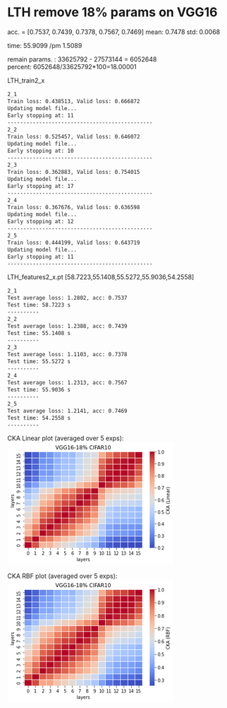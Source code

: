 # LTH remove 18% params on VGG16

acc. = [0.7537, 0.7439, 0.7378, 0.7567, 0.7469] mean: 0.7478 std: 0.0068

time: 55.9099 /pm 1.5089

remain params. : 33625792 - 27573144 = 6052648<br>
percent: 6052648/33625792\*100=18.00001<br>

LTH_train2_x
```
2_1
Train loss: 0.438513, Valid loss: 0.666872
Updating model file...
Early stopping at: 11
----------------------------------------------
2_2
Train loss: 0.525457, Valid loss: 0.646072
Updating model file...
Early stopping at: 10
----------------------------------------------
2_3
Train loss: 0.362883, Valid loss: 0.754015
Updating model file...
Early stopping at: 17
----------------------------------------------
2_4
Train loss: 0.367676, Valid loss: 0.636598
Updating model file...
Early stopping at: 12
----------------------------------------------
2_5
Train loss: 0.444199, Valid loss: 0.643719
Updating model file...
Early stopping at: 11
----------------------------------------------
```

LTH_features2_x.pt
[58.7223,55.1408,55.5272,55.9036,54.2558]
```
2_1
Test average loss: 1.2802, acc: 0.7537
Test time: 58.7223 s
----------
2_2
Test average loss: 1.2388, acc: 0.7439
Test time: 55.1408 s
----------
2_3
Test average loss: 1.1103, acc: 0.7378
Test time: 55.5272 s
----------
2_4
Test average loss: 1.2313, acc: 0.7567
Test time: 55.9036 s
----------
2_5
Test average loss: 1.2141, acc: 0.7469
Test time: 54.2558 s
----------
```

CKA Linear plot (averaged over 5 exps): <br>
![vgg16_18_linear](vgg16_18_linear.png)

CKA RBF plot (averaged over 5 exps): <br>
![vgg16_18_rbf](vgg16_18_rbf.png)
